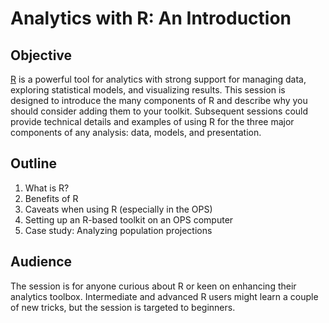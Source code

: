 # Analytics with R: An Introduction

## Objective

[R](http://www.r-project.org/) is a powerful tool for analytics with strong support for managing data, exploring statistical models, and visualizing results. This session is designed to introduce the many components of R and describe why you should consider adding them to your toolkit. Subsequent sessions could provide technical details and examples of using R for the three major components of any analysis: data, models, and presentation.

## Outline

1. What is R?
2. Benefits of R
3. Caveats when using R (especially in the OPS)
4. Setting up an R-based toolkit on an OPS computer
5. Case study: Analyzing population projections

## Audience

The session is for anyone curious about R or keen on enhancing their analytics toolbox. Intermediate and advanced R users might learn a couple of new tricks, but the session is targeted to beginners.
